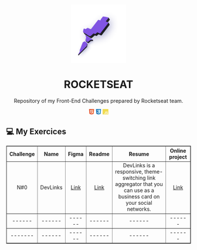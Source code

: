 
<div align="center">
<img width="150" src="https://raw.githubusercontent.com/philippewanuty/Rocketseat/main/Discover/assets/Rocketseat.png">
  
<h1>ROCKETSEAT</h1> 
  
  <p>Repository of my Front-End Challenges prepared by Rocketseat team.</p>
  
  <img width="3%" src="https://raw.githubusercontent.com/devicons/devicon/master/icons/html5/html5-original.svg"> <img width="3%" src="https://raw.githubusercontent.com/devicons/devicon/master/icons/css3/css3-original.svg"> <img width="3%" src="https://raw.githubusercontent.com/devicons/devicon/master/icons/javascript/javascript-plain.svg"> 

 </div>
 

<h2> 💻 My Exercices </h2>

<!--<ul>
  <li> Challange 0 - DevLink:   
   - <a href="https://github.com/philippewanuty/Rocketseat/tree/main/Discover">GitHub</a>
   - <a href="https://www.figma.com/file/FjiM34xDJSmTo0ScihnQPU/DevLinks-•-Projeto-Discover-(Community">Figma</a> 
   - <a href="https://philippewanuty.com/Rocketseat/Discover/index.html">Resolution</a>
  </li>

</ul> -->

<table border="1" style="text-align:center">
  <tr>
    <th>Challenge</th>
    <th>Name</th>
    <th>Figma</th>
    <th>Readme</th>
    <th>Resume</th>
    <th>Online project</th>
    
    
  </tr>
  <tr>
    <td> N#0</td>
    <td>DevLinks </td>
    <td><a href="https://www.figma.com/community/file/1187422022288947321">Link</a> </td>
    <td><a href="https://philippewanuty.com/Rocketseat/Discover/Discover.html">Link</a> </td>
    <td>DevLinks is a responsive, theme-switching link aggregator that you can use as a business card on your social networks.</td>
     <td><a href="https://philippewanuty.com/Rocketseat/Discover/index.html">Link</a> </td>
  </tr>
  <tr>
    <td>------</td>
    <td>------</td>
    <td>------</td>
    <td>------</td>
    <td>------</td>
    <td>------</td>
    
  </tr>
  <tr>
    <td>-------</td> 
    <td>------</td>
    <td>------</td>
    <td>------</td>
    <td>------</td>
    <td>------</td>
  </tr>
  
</table>




  

            
       

